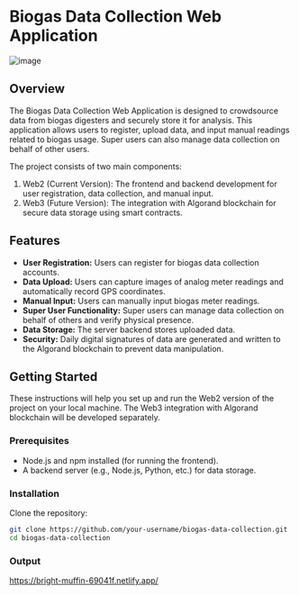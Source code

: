 # Biogas Data Collection Web Application

![image](https://github.com/Kayleexx/BioEnergiX/assets/105365766/6b9c52e2-ac1b-4f55-9a68-a4eacfaca6af)


## Overview

The Biogas Data Collection Web Application is designed to crowdsource data from biogas digesters and securely store it for analysis. This application allows users to register, upload data, and input manual readings related to biogas usage. Super users can also manage data collection on behalf of other users.

The project consists of two main components:
1. Web2 (Current Version): The frontend and backend development for user registration, data collection, and manual input.
2. Web3 (Future Version): The integration with Algorand blockchain for secure data storage using smart contracts.

## Features

- **User Registration:** Users can register for biogas data collection accounts.
- **Data Upload:** Users can capture images of analog meter readings and automatically record GPS coordinates.
- **Manual Input:** Users can manually input biogas meter readings.
- **Super User Functionality:** Super users can manage data collection on behalf of others and verify physical presence.
- **Data Storage:** The server backend stores uploaded data.
- **Security:** Daily digital signatures of data are generated and written to the Algorand blockchain to prevent data manipulation.

## Getting Started

These instructions will help you set up and run the Web2 version of the project on your local machine. The Web3 integration with Algorand blockchain will be developed separately.

### Prerequisites

- Node.js and npm installed (for running the frontend).
- A backend server (e.g., Node.js, Python, etc.) for data storage.

### Installation

Clone the repository:

   ```bash
   git clone https://github.com/your-username/biogas-data-collection.git
   cd biogas-data-collection
   ```


### Output

https://bright-muffin-69041f.netlify.app/
